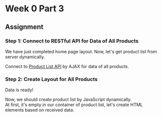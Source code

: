 # Week 0 Part 3

## Assignment

### Step 1: Connect to RESTful API for Data of All Products

We have just completed home page layout. Now, let's get product list from server dynamically.

Connect to [Product List API](https://github.com/AppWorks-School-Materials/API-Doc/blob/master/Stylish/README.md#product-list-api) by AJAX for data of all products.

### Step 2: Create Layout for All Products

Data is ready!

Now, we should create product list by JavaScript dynamically.  
At first, it's empty in our container of product list, let's create HTML elements based on received data.
